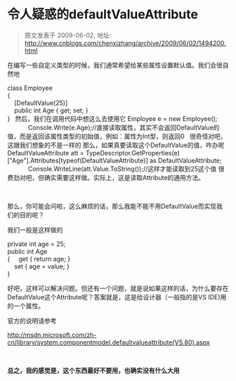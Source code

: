 # 令人疑惑的defaultValueAttribute 
> 原文发表于 2009-06-02, 地址: http://www.cnblogs.com/chenxizhang/archive/2009/06/02/1494200.html 


在编写一些自定义类型的时候，我们通常希望给某些属性设置默认值。我们会很自然地

 class Employee  
{  
    [DefaultValue(25)]  
    public int Age { get; set; }  
}   然后，我们在调用代码中想这么去使用它 Employee e = new Employee();  
            Console.Write(e.Age);//直接读取属性，其实不会返回DefaultValue的值，而是返回该属性类型的初始值，例如：属性为Int型，则返回0   很奇怪对吧，这跟我们想象的不是一样的 那么，如果真要读取这个DefaultValue的值，咋办呢 DefaultValueAttribute att = TypeDescriptor.GetProperties(e)["Age"].Attributes[typeof(DefaultValueAttribute)] as DefaultValueAttribute;             Console.WriteLine(att.Value.ToString());//这样才能读取到25这个值 很费劲对吧，但确实需要这样做。实际上，这是读取Attribute的通用方法。

  

 那么，你可能会问啦，这么麻烦的话，那么我能不能不用DefaultValue而实现我们的目的呢？

 我们一般是这样做的

 private int age = 25;  
public int Age  
{     get { return age; }  
    set { age = value; }  
}  

 好吧，这样可以解决问题。但还有一个问题，就是说如果这样的话，为什么要存在DefaultValue这个Attribute呢？答案就是，这是给设计器（一般指的是VS IDE)用的一个属性。

 官方的说明请参考

 <http://msdn.microsoft.com/zh-cn/library/system.componentmodel.defaultvalueattribute(VS.80).aspx>

  

 **总之，我的感觉是，这个东西最好不要用，也确实没有什么大用**























